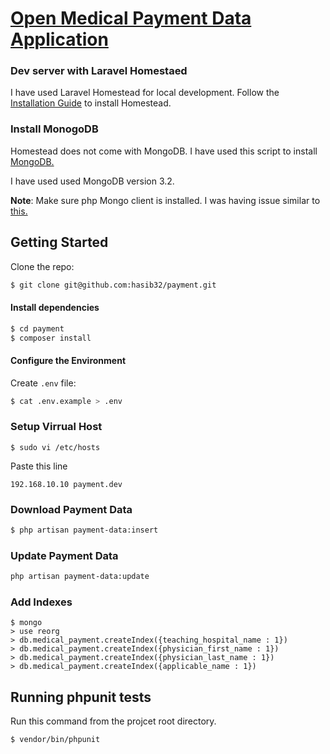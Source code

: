 # [Open Medical Payment Data Application](https://openpaymentsdata-origin.cms.gov/)

### Dev server with Laravel Homestaed
I have used Laravel Homestead for local development. Follow the [Installation Guide](https://laravel.com/docs/5.4/homestead#installation-and-setup) to install Homestead.

### Install MonogoDB
Homestead does not come with MongoDB. I have used this script to install [MongoDB.](https://github.com/zakhttp/Mongostead7)

I have used used MongoDB version 3.2.

**Note**: Make sure php Mongo client is installed. I was having issue similar to [this.](https://github.com/jenssegers/laravel-mongodb/issues/797)

## Getting Started
Clone the repo:
```bash
$ git clone git@github.com:hasib32/payment.git
```

#### Install dependencies
```bash
$ cd payment
$ composer install
```



#### Configure the Environment
Create `.env` file:
```bash
$ cat .env.example > .env
```
### Setup Virrual Host
```
$ sudo vi /etc/hosts
```
Paste this line
```
192.168.10.10 payment.dev
```

### Download Payment Data
```bash
$ php artisan payment-data:insert
```
### Update Payment Data
```bash
php artisan payment-data:update
```
### Add Indexes
```
$ mongo
> use reorg
> db.medical_payment.createIndex({teaching_hospital_name : 1})
> db.medical_payment.createIndex({physician_first_name : 1})
> db.medical_payment.createIndex({physician_last_name : 1})
> db.medical_payment.createIndex({applicable_name : 1})
```

## Running phpunit tests
Run this command from the projcet root directory.
```bash
$ vendor/bin/phpunit
```
